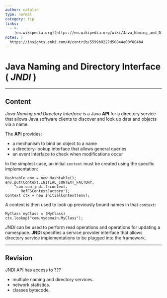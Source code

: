 ```yaml
---
author: catalin
type: normal
category: tip
links:
  - >-
    [en.wikipedia.org](https://en.wikipedia.org/wiki/Java_Naming_and_Directory_Interface){website}
notes: |
  https://insights.enki.com/#/contrib/5599b0227d50844e00f804b4
---
```


# Java Naming and Directory Interface ( *JNDI* )


---

## Content

*Java Naming and Directory Interface* is a Java **API** for a directory service that allows Java software clients to discover and look up data and objects via a name.  

The **API** provides:

- a mechanism to bind an object to a name
- a directory-lookup interface that allows general queries
- an event interface to check when modifications occur

In the simplest case, an initial `context` must be created using the specific implementation:

```plain-text
Hashtable env = new Hashtable();
env.put(Context.INITIAL_CONTEXT_FACTORY, 
    "com.sun.jndi.fscontext.
       RefFSContextFactory");
Context ctx = new InitialContext(env);
```

A context is then used to look up previously bound names in that `context`:

```plain-text
MyClass myClass = (MyClass)  
ctx.lookup("com.mydomain.MyClass");

```

*JNDI* can be used to perform read operations and operations for updating a namespace.
**JNDI** specifies a service provider interface that allows directory service implementations to be plugged into the framework.


---

## Revision

JNDI API has access to ???

- multiple naming and directory services.
- network statistics.
- classes bytecode.
 
